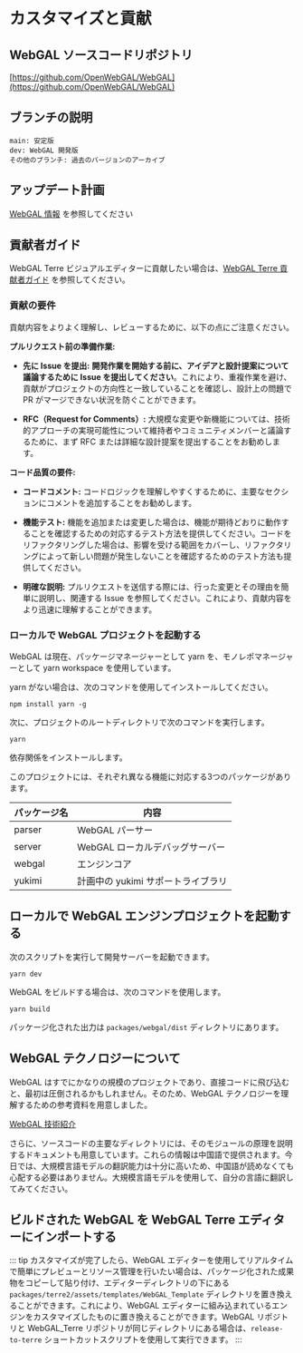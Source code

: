 # カスタマイズと貢献

## WebGAL ソースコードリポジトリ

[https://github.com/OpenWebGAL/WebGAL](https://github.com/OpenWebGAL/WebGAL)

## ブランチの説明

```
main: 安定版
dev: WebGAL 開発版
その他のブランチ: 過去のバージョンのアーカイブ
```

## アップデート計画

[WebGAL 情報](/info) を参照してください

## 貢献者ガイド

WebGAL Terre ビジュアルエディターに貢献したい場合は、[WebGAL Terre 貢献者ガイド](terre) を参照してください。

### 貢献の要件

貢献内容をよりよく理解し、レビューするために、以下の点にご注意ください。

**プルリクエスト前の準備作業:**

* **先に Issue を提出:** **開発作業を開始する前に、アイデアと設計提案について議論するために Issue を提出してください**。これにより、重複作業を避け、貢献がプロジェクトの方向性と一致していることを確認し、設計上の問題で PR がマージできない状況を防ぐことができます。

* **RFC（Request for Comments）:** 大規模な変更や新機能については、技術的アプローチの実現可能性について維持者やコミュニティメンバーと議論するために、まず RFC または詳細な設計提案を提出することをお勧めします。

**コード品質の要件:**

* **コードコメント:** コードロジックを理解しやすくするために、主要なセクションにコメントを追加することをお勧めします。

* **機能テスト:** 機能を追加または変更した場合は、機能が期待どおりに動作することを確認するための対応するテスト方法を提供してください。コードをリファクタリングした場合は、影響を受ける範囲をカバーし、リファクタリングによって新しい問題が発生しないことを確認するためのテスト方法も提供してください。

* **明確な説明:** プルリクエストを送信する際には、行った変更とその理由を簡単に説明し、関連する Issue を参照してください。これにより、貢献内容をより迅速に理解することができます。

### ローカルで WebGAL プロジェクトを起動する

WebGAL は現在、パッケージマネージャーとして yarn を、モノレポマネージャーとして yarn workspace を使用しています。

yarn がない場合は、次のコマンドを使用してインストールしてください。

```shell
npm install yarn -g
```

次に、プロジェクトのルートディレクトリで次のコマンドを実行します。

```shell
yarn
```

依存関係をインストールします。

このプロジェクトには、それぞれ異なる機能に対応する3つのパッケージがあります。

| パッケージ名 | 内容                       |
| ------------ | -------------------------- |
| parser      | WebGAL パーサー             |
| server      | WebGAL ローカルデバッグサーバー |
| webgal      | エンジンコア                 |
| yukimi      | 計画中の yukimi サポートライブラリ |

## ローカルで WebGAL エンジンプロジェクトを起動する

次のスクリプトを実行して開発サーバーを起動できます。

```shell
yarn dev
```

WebGAL をビルドする場合は、次のコマンドを使用します。

```shell
yarn build
```

パッケージ化された出力は `packages/webgal/dist` ディレクトリにあります。

## WebGAL テクノロジーについて

WebGAL はすでにかなりの規模のプロジェクトであり、直接コードに飛び込むと、最初は圧倒されるかもしれません。そのため、WebGAL テクノロジーを理解するための参考資料を用意しました。

[WebGAL 技術紹介](/ja/tech)

さらに、ソースコードの主要なディレクトリには、そのモジュールの原理を説明するドキュメントも用意しています。これらの情報は中国語で提供されます。今日では、大規模言語モデルの翻訳能力は十分に高いため、中国語が読めなくても心配する必要はありません。大規模言語モデルを使用して、自分の言語に翻訳してみてください。

## ビルドされた WebGAL を WebGAL Terre エディターにインポートする

::: tip
カスタマイズが完了したら、WebGAL エディターを使用してリアルタイムで簡単にプレビューとリソース管理を行いたい場合は、パッケージ化された成果物をコピーして貼り付け、エディターディレクトリの下にある `packages/terre2/assets/templates/WebGAL_Template` ディレクトリを置き換えることができます。これにより、WebGAL エディターに組み込まれているエンジンをカスタマイズしたものに置き換えることができます。WebGAL リポジトリと WebGAL_Terre リポジトリが同じディレクトリにある場合は、`release-to-terre` ショートカットスクリプトを使用して実行できます。
:::
